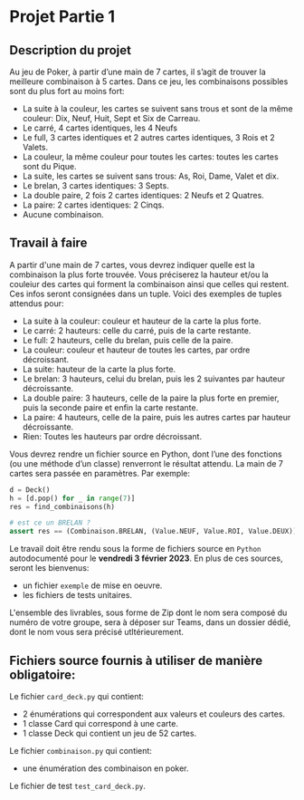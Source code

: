# Projet Partie 1

## Description du projet

Au jeu de Poker, à partir d’une main de 7 cartes, il s’agit de trouver la meilleure combinaison à 5 cartes.
Dans ce jeu, les combinaisons possibles sont du plus fort au moins fort:

+ La suite à la couleur, les cartes se suivent sans trous et sont de la même couleur: Dix, Neuf, Huit, Sept et Six de Carreau.
+ Le carré, 4 cartes identiques, les 4 Neufs
+ Le full, 3 cartes identiques et 2 autres cartes identiques, 3 Rois et 2 Valets.
+ La couleur, la même couleur pour toutes les cartes: toutes les cartes sont du Pique.
+ La suite, les cartes se suivent sans trous: As, Roi, Dame, Valet et dix.
+ Le brelan, 3 cartes identiques: 3 Septs.
+ La double paire, 2 fois 2 cartes identiques: 2 Neufs et 2 Quatres.
+ La paire: 2 cartes identiques: 2 Cinqs.
+ Aucune combinaison.

## Travail à faire

A partir d'une main de 7 cartes, vous devrez indiquer quelle est la combinaison la plus forte trouvée. Vous préciserez la hauteur et/ou la couleiur des cartes qui forment la combinaison ainsi que celles qui restent. Ces infos seront consignées dans un tuple. Voici des exemples de tuples attendus pour:

+ La suite à la couleur:    couleur et hauteur de la carte la plus forte.
+ Le carré: 			2 hauteurs: celle du carré, puis de la carte restante.
+ Le full: 			2 hauteurs, celle du brelan, puis celle de la paire.
+ La couleur: 			couleur et hauteur de toutes les cartes, par ordre décroissant.
+ La suite: 			hauteur de la carte la plus forte.
+ Le brelan:			3 hauteurs, celui du brelan, puis les 2 suivantes par hauteur décroissante.
+ La double paire:		3 hauteurs, celle de la paire la plus forte en premier, puis la seconde paire et enfin la carte restante.
+ La paire: 			4 hauteurs, celle de la paire, puis les autres cartes par hauteur décroissante.
+ Rien:				Toutes les hauteurs par ordre décroissant.

Vous devrez rendre un fichier source en Python, dont l’une des fonctions (ou une méthode d’un classe) renverront le résultat attendu. La main de 7 cartes sera passée en paramètres. Par exemple:

```py
d = Deck()
h = [d.pop() for _ in range(7)]
res = find_combinaisons(h)

# est ce un BRELAN ?
assert res == (Combinaison.BRELAN, (Value.NEUF, Value.ROI, Value.DEUX))
```

Le travail doit être rendu sous la forme de fichiers source en `Python` autodocumenté pour le **vendredi 3 février 2023**. En plus de ces sources, seront les bienvenus:

+ un fichier `exemple` de mise en oeuvre.
+ les fichiers de tests unitaires.

L'ensemble des livrables, sous forme de Zip dont le nom sera composé du numéro de votre groupe, sera à déposer sur Teams, dans un dossier dédié, dont le nom vous sera précisé utltérieurement.

## Fichiers source fournis à utiliser de manière obligatoire:

Le fichier `card_deck.py` qui contient:

+ 2 énumérations qui correspondent aux valeurs et couleurs des cartes.
+ 1 classe Card qui correspond à une carte.
+ 1 classe Deck qui contient un jeu de 52 cartes.

Le fichier `combinaison.py` qui contient:

+ une énumération des combinaison en poker.

Le fichier de test `test_card_deck.py`.

